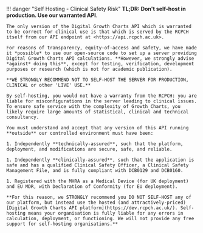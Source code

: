 !!! danger "Self Hosting - Clinical Safety Risk"
    **TL;DR: Don't self-host in production. Use our warranted API**.

    The only version of the Digital Growth Charts API which is warranted to be correct for clinical use is that which is served by the RCPCH itself from our API endpoint at <https://api.rcpch.ac.uk>. 
    
    For reasons of transparency, equity-of-access and safety, we have made it *possible* to use our open-source code to set up a server providing Digital Growth Charts API calculations. **However, we strongly advise *against* doing this**, except for testing, verification, development purposes or research (which is not for academic publication).
    
    **WE STRONGLY RECOMMEND NOT TO SELF-HOST THE SERVER FOR PRODUCTION, CLINICAL or other 'LIVE' USE.**  

    By self-hosting, you would not have a warranty from the RCPCH: you are liable for misconfigurations in the server leading to clinical issues. To ensure safe service with the complexity of Growth Charts, you likely require large amounts of statistical, clinical and technical consultancy.

    You must understand and accept that any version of this API running **outside** our controlled environment must have been: 
    
    1. Independently **technically-assured**, such that the platform, deployment, and modifications are secure, safe, and reliable.
    
    1. Independently **clinically-assured**, such that the application is safe and has a qualified Clinical Safety Officer, a Clinical Safety Management File, and is fully compliant with DCB0129 and DCB0160.
   
    1. Registered with the MHRA as a Medical Device (for UK deployment) and EU MDR, with Declaration of Conformity (for EU deployment).
   
    **For this reason, we STRONGLY recommend you DO NOT SELF-HOST any of our platform, but instead use the hosted (and attractively-priced) [Digital Growth Charts API platform](https://dev.rcpch.ac.uk/). Self-hosting means your organisation is fully liable for any errors in calculation, deployment, or functioning. We will not provide any free support for self-hosting organisations.**
    